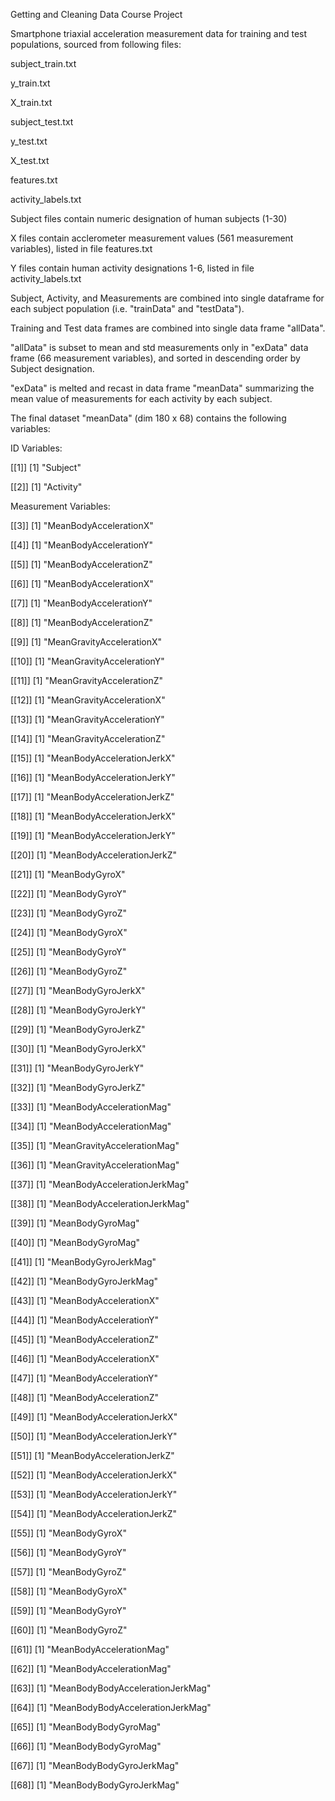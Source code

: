 Getting and Cleaning Data Course Project

Smartphone triaxial acceleration measurement data for training and test populations, sourced from following files:

subject_train.txt

y_train.txt

X_train.txt

subject_test.txt

y_test.txt

X_test.txt

features.txt

activity_labels.txt

Subject files contain numeric designation of human subjects (1-30)

X files contain acclerometer measurement values (561 measurement variables), listed in file features.txt

Y files contain human activity designations 1-6, listed in file activity_labels.txt

Subject, Activity, and Measurements are combined into single dataframe for each subject population (i.e. "trainData" and "testData").

Training and Test data frames are combined into single data frame "allData".

"allData" is subset to mean and std measurements only in "exData" data frame (66 measurement variables), and sorted in descending order by Subject designation.

"exData" is melted and recast in data frame "meanData" summarizing the mean value of measurements for each activity by each subject.

The final dataset "meanData" (dim 180 x 68) contains the following variables:

ID Variables:

[[1]]
[1] "Subject"

[[2]]
[1] "Activity"

Measurement Variables:

[[3]]
[1] "MeanBodyAccelerationX"

[[4]]
[1] "MeanBodyAccelerationY"

[[5]]
[1] "MeanBodyAccelerationZ"

[[6]]
[1] "MeanBodyAccelerationX"

[[7]]
[1] "MeanBodyAccelerationY"

[[8]]
[1] "MeanBodyAccelerationZ"

[[9]]
[1] "MeanGravityAccelerationX"

[[10]]
[1] "MeanGravityAccelerationY"

[[11]]
[1] "MeanGravityAccelerationZ"

[[12]]
[1] "MeanGravityAccelerationX"

[[13]]
[1] "MeanGravityAccelerationY"

[[14]]
[1] "MeanGravityAccelerationZ"

[[15]]
[1] "MeanBodyAccelerationJerkX"

[[16]]
[1] "MeanBodyAccelerationJerkY"

[[17]]
[1] "MeanBodyAccelerationJerkZ"

[[18]]
[1] "MeanBodyAccelerationJerkX"

[[19]]
[1] "MeanBodyAccelerationJerkY"

[[20]]
[1] "MeanBodyAccelerationJerkZ"

[[21]]
[1] "MeanBodyGyroX"

[[22]]
[1] "MeanBodyGyroY"

[[23]]
[1] "MeanBodyGyroZ"

[[24]]
[1] "MeanBodyGyroX"

[[25]]
[1] "MeanBodyGyroY"

[[26]]
[1] "MeanBodyGyroZ"

[[27]]
[1] "MeanBodyGyroJerkX"

[[28]]
[1] "MeanBodyGyroJerkY"

[[29]]
[1] "MeanBodyGyroJerkZ"

[[30]]
[1] "MeanBodyGyroJerkX"

[[31]]
[1] "MeanBodyGyroJerkY"

[[32]]
[1] "MeanBodyGyroJerkZ"

[[33]]
[1] "MeanBodyAccelerationMag"

[[34]]
[1] "MeanBodyAccelerationMag"

[[35]]
[1] "MeanGravityAccelerationMag"

[[36]]
[1] "MeanGravityAccelerationMag"

[[37]]
[1] "MeanBodyAccelerationJerkMag"

[[38]]
[1] "MeanBodyAccelerationJerkMag"

[[39]]
[1] "MeanBodyGyroMag"

[[40]]
[1] "MeanBodyGyroMag"

[[41]]
[1] "MeanBodyGyroJerkMag"

[[42]]
[1] "MeanBodyGyroJerkMag"

[[43]]
[1] "MeanBodyAccelerationX"

[[44]]
[1] "MeanBodyAccelerationY"

[[45]]
[1] "MeanBodyAccelerationZ"

[[46]]
[1] "MeanBodyAccelerationX"

[[47]]
[1] "MeanBodyAccelerationY"

[[48]]
[1] "MeanBodyAccelerationZ"

[[49]]
[1] "MeanBodyAccelerationJerkX"

[[50]]
[1] "MeanBodyAccelerationJerkY"

[[51]]
[1] "MeanBodyAccelerationJerkZ"

[[52]]
[1] "MeanBodyAccelerationJerkX"

[[53]]
[1] "MeanBodyAccelerationJerkY"

[[54]]
[1] "MeanBodyAccelerationJerkZ"

[[55]]
[1] "MeanBodyGyroX"

[[56]]
[1] "MeanBodyGyroY"

[[57]]
[1] "MeanBodyGyroZ"

[[58]]
[1] "MeanBodyGyroX"

[[59]]
[1] "MeanBodyGyroY"

[[60]]
[1] "MeanBodyGyroZ"

[[61]]
[1] "MeanBodyAccelerationMag"

[[62]]
[1] "MeanBodyAccelerationMag"

[[63]]
[1] "MeanBodyBodyAccelerationJerkMag"

[[64]]
[1] "MeanBodyBodyAccelerationJerkMag"

[[65]]
[1] "MeanBodyBodyGyroMag"

[[66]]
[1] "MeanBodyBodyGyroMag"

[[67]]
[1] "MeanBodyBodyGyroJerkMag"

[[68]]
[1] "MeanBodyBodyGyroJerkMag"

